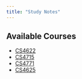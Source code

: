 ```yaml
---
title: "Study Notes"
---
```


## Available Courses
- [CS4622](CS4622/index.md)
- [CS4715](CS4715/index.md)
- [CS4771](CS4771/index.md)
- [CS4625](CS4625/index.md)

